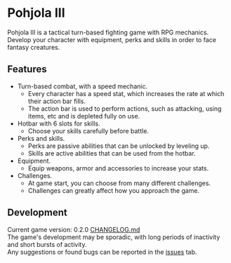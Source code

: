# Pohjola III
Pohjola III is a tactical turn-based fighting game with RPG mechanics.  
Develop your character with equipment, perks and skills in order to face fantasy creatures.

## Features
- Turn-based combat, with a speed mechanic.
  * Every character has a speed stat, which increases the rate at which their action bar fills.
  * The action bar is used to perform actions, such as attacking, using items, etc and is depleted fully on use.
- Hotbar with 6 slots for skills.
  * Choose your skills carefully before battle.
- Perks and skills.
  * Perks are passive abilities that can be unlocked by leveling up.
  * Skills are active abilities that can be used from the hotbar.
- Equipment.
  * Equip weapons, armor and accessories to increase your stats.
- Challenges.
  * At game start, you can choose from many different challenges.
  * Challenges can greatly affect how you approach the game.

## Development
Current game version: 0.2.0
[CHANGELOG.md](https://github.com/WelehoBRUDER/Pohjola-III/blob/main/CHANGELOG.md)  
The game's development may be sporadic, with long periods of inactivity and short bursts of activity.  
Any suggestions or found bugs can be reported in the [issues](https://github.com/WelehoBRUDER/Pohjola-III/issues) tab.

